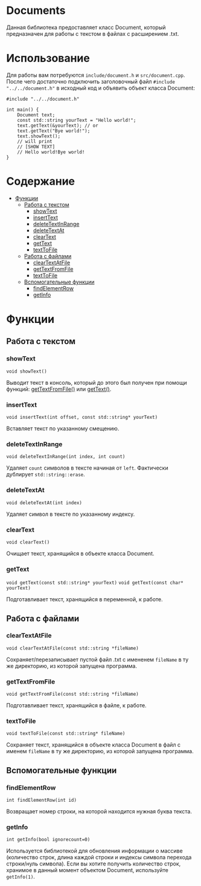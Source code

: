 # Documents
Данная библиотека предоставляет класс Document, который предназначен для работы с текстом в файлах с расширением .txt. 

# Использование

Для работы вам потребуются `include/document.h` и `src/document.cpp`.
После чего достаточно подключить заголовочный файл `#include "../../document.h"` в исходный код и объявить объект класса Document:
```
#include "../../document.h"

int main() {
	Document text;
    const std::string yourText = "Hello world!";
    text.getText(&yourText); // or
	text.getText("Bye world!");
	text.showText();
	// will print
	// [SHOW TEXT]
	// Hello world!Bye world!
}
```

# Содержание
- [Функции](#функции)
    - [Работа с текстом](#работа-с-текстом)
        - [showText](#showtext)
        - [insertText](#inserttext)
        - [deleteTextInRange](#deletetextinrange)
        - [deleteTextAt](#deletetextat)
        - [clearText](#cleartext)
        - [getText](#gettext)
        - [textToFile](#texttofile)
    - [Работа с файлами](#работа-с-файлами)
        - [clearTextAtFile](#cleartextatfile)
        - [getTextFromFile](#gettextfromfile)
        - [textToFile](#texttofile)
    - [Вспомогательные функции](#вспомогательные-функции)
        - [findElementRow](#findelementrow)
        - [getInfo](#getinfo)


# Функции
## Работа с текстом
### showText
```void showText()```

Выводит текст в консоль, который до этого был получен при помощи функций: [getTextFromFile()](#gettextfromfile) или [getText()](#gettext).

### insertText
```void insertText(int offset, const std::string* yourText)```

Вставляет текст по указанному смещению.

### deleteTextInRange
```void deleteTextInRange(int index, int count)```

Удаляет `count` символов в тексте начиная от `left`. Фактически дублирует `std::string::erase`. 

### deleteTextAt
```void deleteTextAt(int index)```

Удаляет символ в тексте по указанному индексу.

### clearText
```void clearText()```

Очищает текст, хранящийся в объекте класса Document.

### getText
```void getText(const std::string* yourText)```
```void getText(const char* yourText)```

Подготавливает текст, хранящийся в переменной, к работе.

## Работа с файлами

### clearTextAtFile
```void clearTextAtFile(const std::string *fileName)```

Сохраняет/перезаписывает пустой файл .txt с имененем `fileName` в ту же директорию, из которой запущена программа.

### getTextFromFile
```void getTextFromFile(const std::string *fileName)```

Подготавливает текст, хранящийся в файле, к работе.

### textToFile
```void textToFile(const std::string* fileName)```

Сохраняет текст, хранящийся в объекте класса Document в файл с именем `fileName` в ту же директорию, из которой запущена программа.

## Вспомогательные функции

### findElementRow
```int findElementRow(int id)```

Возвращает номер строки, на которой находится нужная буква текста.

### getInfo
```int getInfo(bool ignorecount=0)```

Используется библиотекой для обновления информации о массиве (количество строк, длина каждой строки и индексы символа перехода строки/нуль символа). Если вы хотите получить количество строк, хранимое в данный момент объектом Document, используйте `getInfo(1)`.
